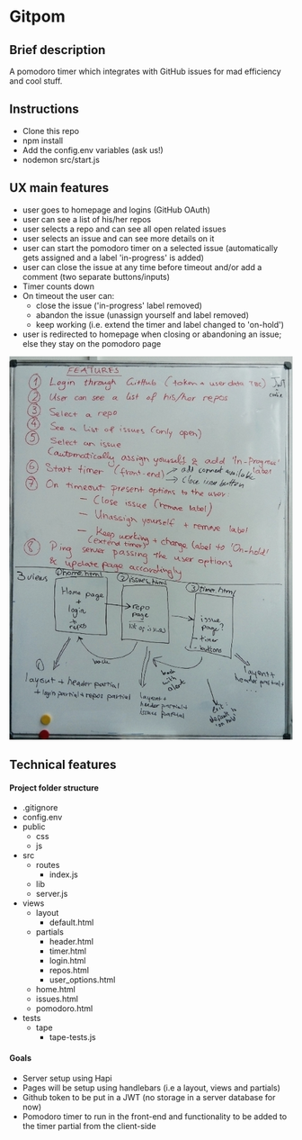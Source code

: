 # Gitpom

## Brief description
A pomodoro timer which integrates with GitHub issues for mad efficiency and cool stuff.

## Instructions

- Clone this repo
- npm install
- Add the config.env variables (ask us!)
- nodemon src/start.js

## UX main features   

- user goes to homepage and logins (GitHub OAuth)
- user can see a list of his/her repos
- user selects a repo and can see all open related issues     
- user selects an issue and can see more details on it
- user can start the pomodoro timer on a selected issue (automatically gets assigned and a label 'in-progress' is added)
- user can close the issue at any time before timeout and/or add a comment (two separate buttons/inputs)
- Timer counts down
- On timeout the user can:   
    - close the issue ('in-progress' label removed)
    - abandon the issue (unassign yourself and label removed)
    - keep working (i.e. extend the timer and label changed to 'on-hold')
- user is redirected to homepage when closing or abandoning an issue; else they stay on the pomodoro page

![Our app plan](./readme-images/app_features.png)

## Technical features
#### Project folder structure
- .gitignore
- config.env
- public
  - css
  - js
- src
  - routes
    - index.js
  - lib
  - server.js
- views
  - layout
    - default.html
  - partials
    - header.html
    - timer.html
    - login.html
    - repos.html
    - user_options.html
  - home.html
  - issues.html
  - pomodoro.html
- tests
  - tape
    - tape-tests.js

#### Goals
- Server setup using Hapi
- Pages will be setup using handlebars (i.e a layout, views and partials)
- Github token to be put in a JWT (no storage in a server database for now)
- Pomodoro timer to run in the front-end and functionality to be added to the timer partial from the client-side
